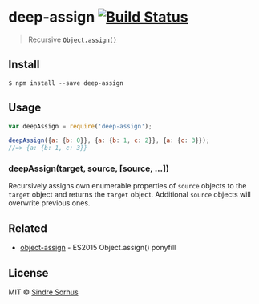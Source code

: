 # deep-assign [![Build Status](https://travis-ci.org/sindresorhus/deep-assign.svg?branch=master)](https://travis-ci.org/sindresorhus/deep-assign)

> Recursive [`Object.assign()`](https://developer.mozilla.org/en/docs/Web/JavaScript/Reference/Global_Objects/Object/assign)


## Install

```
$ npm install --save deep-assign
```


## Usage

```js
var deepAssign = require('deep-assign');

deepAssign({a: {b: 0}}, {a: {b: 1, c: 2}}, {a: {c: 3}});
//=> {a: {b: 1, c: 3}}
```


### deepAssign(target, source, [source, ...])

Recursively assigns own enumerable properties of `source` objects to the `target` object and returns the `target` object. Additional `source` objects will overwrite previous ones.


## Related

- [object-assign](https://github.com/sindresorhus/object-assign) - ES2015 Object.assign() ponyfill


## License

MIT © [Sindre Sorhus](http://sindresorhus.com)
